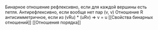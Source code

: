 Бинарное отношение рефлексивно, если для каждой вершины есть петля.
Антирефлексивно, если вообще нет пар (v, v)
Отношение R антисимметричное, если из (vRu) * (uRv) => v = u
[[Свойства бинарных отношений]]
[[Отношения порядка]]
